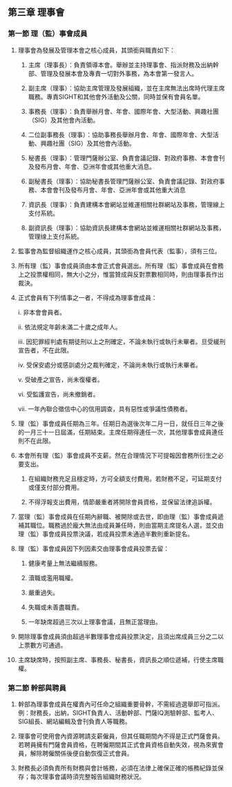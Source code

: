 ## 第三章 理事會

### 第一節 理（監）事會成員

1. 理事會為發展及管理本會之核心成員，其頭銜與職責如下：

   1. 主席（理事長）：負責領導本會。舉辦並主持理事會、指派財務及出納幹部、管理及發展本會及專責一切對外事務，為本會第一發言人。

   2. 副主席（理事）：協助主席管理及發展組織，並在主席無法出席時代理主席職務。專責SIGHT和其他會外活動及公關，同時並保有會員名單。

   3. 事務長（理事）：負責舉辦月會、年會、國際年會、大型活動、興趣社團（SIG）及其他會內活動。

   4. 二位副事務長（理事）：協助事務長舉辦月會、年會、國際年會、大型活動、興趣社團（SIG）及其他會內活動。

   5. 秘書長（理事）：管理門薩辦公室、負責會議記錄、對政府事務、本會會刊及發布月會、年會、亞洲年會或其他重大消息。

   6. 副秘書長（理事）：協助秘書長管理門薩辦公室、負責會議記錄、對政府事務、本會會刊及發布月會、年會、亞洲年會或其他重大消息

   7. 資訊長（理事）：負責建構本會網站並維運相關社群網站及事務，管理線上支付系統。

   8. 副資訊長（理事）：協助資訊長建構本會網站並維運相關社群網站及事務，管理缐上支付系統。

2. 監事會為監督組織運作之核心成員，其頭銜為會員代表（監事），須有三位。

3. 所有理（監）事會成員須由本會正式會員選出。所有理（監）事會成員在會務上之投票權相同，無大小之分，惟當贊成與反對票數相同時，則由理事長作出裁決。

4. 正式會員有下列情事之一者，不得成為理事會成員：

   i. 非本會會員者。

   ii. 依法規定年齡未滿二十歲之成年人。

   iii. 因犯罪經判處有期徒刑以上之刑確定，不論未執行或執行未畢者。旦受緩刑宣告者，不在此限。

   iv. 受保安處分或感訓處分之裁判確定，不論尚未執行或執行未畢者。

   v. 受破產之宣告，尚未復權者。

   vi. 受監護宣告，尚未撤銷者。

   vii. 一年內聯合徵信中心的信用調查，具有惡性或爭議性債務者。

5. 理（監）事會成員任期為三年。任期日為選後次年二月一日，就任日三年之後的一月三十一日屆滿，任期結束。主席任期得連任一次，其他理事會成員連任則不在此限。

6. 本會所有理（監）事會成員不支薪。然在合理情況下可提報因會務所衍生之必要支出。

   1. 在組織財務充足且穩定時，方可全額支付費用。若財務不足，可延期支付或僅支付部分費用。

   2. 不得浮報支出費用，情節嚴重者將開除會員資格，並保留法律追訴權。

7. 當理（監）事會成員在任期內辭職、被開除或去世，即由理（監）事會成員遞補其職位。職務過於龐大無法由成員兼任時，則由當期主席提名人選，並交由理（監）事會成員投票決議，若成員投票未通過半數則重新提名。

8. 理（監）事會成員因下列因素交由理事會成員投票去留：

   1. 健康考量上無法繼續服務。

   2. 瀆職或濫用職權。

   3. 嚴重過失。

   4. 失職或未善盡職責。

   5. 一年缺席超過三次以上理事會議，且無正當理由。

9. 開除理事會成員須由超過半數理事會成員投票決定，且須出席成員三分之二以上票數方可通過。

10. 主席缺席時，按照副主席、事務長、秘書長，資訊長之順位遞補，行使主席職權。

### 第二節 幹部與聘員

1. 幹部為理事會成員在權責內可任命之組織重要骨幹，不需經過選舉即可指派。例：財務長，出納，SIGHT負責人、活動幹部、門薩IQ測驗幹部、監考人、SIG組長、網站編輯及會刊負責人等職務。

2. 理事會可使用會內資源聘請支薪僱員，但其任職期間內不得是正式門薩會員。若聘員擁有門薩會員資格，在聘僱期間其正式會員資格自動失效，視為來賓會員，解除聘僱關係後便自動恢復正式會員。

3. 財務長必須負責所有財務與會計帳務，必須在法律上確保正確的帳務紀錄並保存；每次理事會議時須完整報告組織財務狀況。



